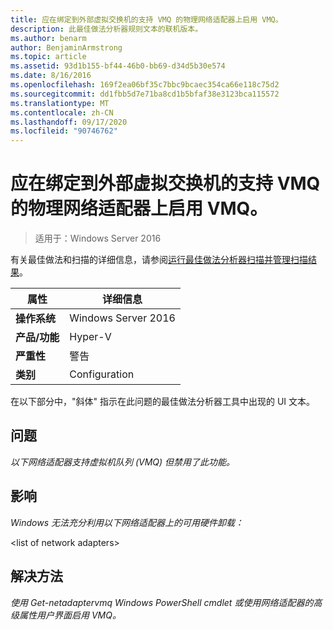 ```yaml
---
title: 应在绑定到外部虚拟交换机的支持 VMQ 的物理网络适配器上启用 VMQ。
description: 此最佳做法分析器规则文本的联机版本。
ms.author: benarm
author: BenjaminArmstrong
ms.topic: article
ms.assetid: 93d1b155-bf44-46b0-bb69-d34d5b30e574
ms.date: 8/16/2016
ms.openlocfilehash: 169f2ea06bf35c7bbc9bcaec354ca66e118c75d2
ms.sourcegitcommit: dd1fbb5d7e71ba8cd1b5bfaf38e3123bca115572
ms.translationtype: MT
ms.contentlocale: zh-CN
ms.lasthandoff: 09/17/2020
ms.locfileid: "90746762"
---
```

# <a name="vmq-should-be-enabled-on-vmq-capable-physical-network-adapters-bound-to-an-external-virtual-switch"></a>应在绑定到外部虚拟交换机的支持 VMQ 的物理网络适配器上启用 VMQ。

>适用于：Windows Server 2016

有关最佳做法和扫描的详细信息，请参阅[运行最佳做法分析器扫描并管理扫描结果](https://go.microsoft.com/fwlink/p/?LinkID=223177)。

|属性|详细信息|
|-|-|
|**操作系统**|Windows Server 2016|
|**产品/功能**|Hyper-V|
|**严重性**|警告|
|**类别**|Configuration|

在以下部分中，"斜体" 指示在此问题的最佳做法分析器工具中出现的 UI 文本。

## <a name="issue"></a>**问题**
*以下网络适配器支持虚拟机队列 (VMQ) 但禁用了此功能。*

## <a name="impact"></a>**影响**
*Windows 无法充分利用以下网络适配器上的可用硬件卸载：*

\<list of network adapters>

## <a name="resolution"></a>**解决方法**
*使用 Get-netadaptervmq Windows PowerShell cmdlet 或使用网络适配器的高级属性用户界面启用 VMQ。*



